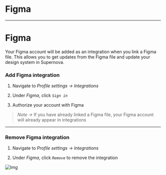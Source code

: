 
# Figma

---

# Figma

Your Figma account will be added as an integration when you link a Figma file. This allows you to get updates from the Figma file and update your design system in Supernova. 

### Add Figma integration

1. Navigate to *Profile settings -> Integrations*

1. Under *Figma*, click *`Sign in`* 

1. Authorize your account with Figma

> *Note ->* If you have already linked a Figma file, your Figma account will already appear in integrations

---

### Remove Figma integration

1. Navigate to *Profile settings -> Integrations*

1. Under *Figma*, click *`Remove`* to remove the integration

![Img](https://studio-assets.supernova.io/design-systems/6475/bc8451f8-b3f6-4ef6-b754-91535ee30adc.png?Expires=1972252800&Policy=eyJTdGF0ZW1lbnQiOlt7IlJlc291cmNlIjoiaHR0cHM6Ly9zdHVkaW8tYXNzZXRzLnN1cGVybm92YS5pby9kZXNpZ24tc3lzdGVtcy82NDc1L2JjODQ1MWY4LWIzZjYtNGVmNi1iNzU0LTkxNTM1ZWUzMGFkYy5wbmciLCJDb25kaXRpb24iOnsiRGF0ZUxlc3NUaGFuIjp7IkFXUzpFcG9jaFRpbWUiOjE5NzIyNTI4MDB9fX1dfQ__&Signature=duAsPdmhsZa1oDlQ6cGlKejwUby-L4mmw-JIUUaMSjH-kgC~pcVy6n7x5RVWK5v~TeOsVBWZ8QDLnGffG7p0F2LLDAH6MKeomLvqukN5ZpGf6Uy1aI8WCNsat0ohiY69hAW9QtIC1cp8d7d91O4BrqTM7k0GDD0~28ug20Jv4zF~9S9EvwWS3BGyl7kxLwoLz16I2Qc9~2ZJaSw-iax9OIFF97LTuI9suL86~hV34RJzC21Fb-pEepKjfGhZqS3uWQI5AdQ71NDbWWX5K3hf~GKfhMRn3o1eYTm183bFEAf3HxbHFIHXsXNJep7Up0rbDVn9wBRlAG6kjtugMrm9LA__&Key-Pair-Id=APKAJGK34LCCAUR7N6LA)